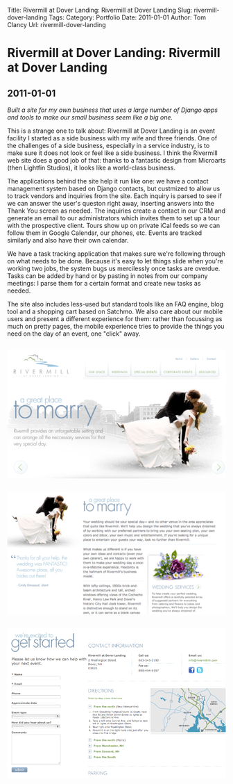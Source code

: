 Title: Rivermill at Dover Landing: Rivermill at Dover Landing
Slug: rivermill-dover-landing
Tags: 
Category: Portfolio
Date: 2011-01-01
Author: Tom Clancy
Url: rivermill-dover-landing

# Rivermill at Dover Landing: Rivermill at Dover Landing

## 2011-01-01

_Built a site for my own business that uses a large number of Django apps and tools to make our small business seem like a big one._

<p>This is a strange one to talk about: Rivermill at Dover Landing is an event facility I started as a side business with my wife and three friends. One of the challenges of a side business, especially in a service industry, is to make sure it does not look or feel like a side business. I think the Rivermill web site does a good job of that: thanks to a fantastic design from Microarts (then Lightfin Studios), it looks like a world-class business.&nbsp;</p>
<p>The applications behind the site help it run like one: we have a contact management system based on Django contacts, but custmized to allow us to track vendors and inquiries from the site. Each inquiry is parsed to see if we can answer the user's queston right away, inserting answers into the Thank You screen as needed. The inquiries create a contact in our CRM and generate an email to our administrators which invites them to set up a tour with the prospective client. Tours show up on private iCal feeds so we can follow them in Google Calendar, our phones, etc. Events are tracked similarly and also have their own calendar.</p>
<p>We have a task tracking application that makes sure we're following through on what needs to be done. Because it's easy to let things slide when you're working two jobs, the system bugs us mercilessly once tasks are overdue. Tasks can be added by hand or by pasting in notes from our company meetings: I parse them for a certain format and create new tasks as needed.</p>
<p>The site also includes less-used but standard tools like an FAQ engine, blog tool and a shopping cart based on Satchmo. We also care about our mobile users and present a different experience for them: rather than focussing as much on pretty pages, the mobile experience tries to provide the things you need on the day of an event, one "click" away.</p><img src="/images/portfolio/homepage.png" alt="Homepage " style="margin: 1em 0" />
<img src="/images/portfolio/marry.png" alt="Weddings " style="margin: 1em 0" />
<img src="/images/portfolio/contact.png" alt="Contact " style="margin: 1em 0" />

